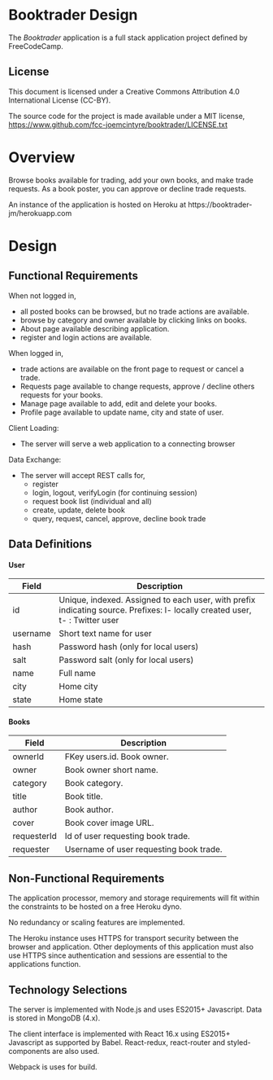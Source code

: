 # Booktrader Design

The *Booktrader* application is a full stack application project defined by
FreeCodeCamp.

## License
This document is licensed under a Creative Commons Attribution 4.0
International License (CC-BY).

The source code for the project is made available under a MIT license,
https://www.github.com/fcc-joemcintyre/booktrader/LICENSE.txt

# Overview

Browse books available for trading, add your own books, and make trade
requests. As a book poster, you can approve or decline trade requests.

An instance of the application is hosted on Heroku at
https://booktrader-jm/herokuapp.com

# Design

## Functional Requirements

When not logged in,

- all posted books can be browsed, but no trade actions are
available.
- browse by category and owner available by clicking links on books.
- About page available describing application.
- register and login actions are available.

When logged in,

- trade actions are available on the front page to request or cancel a trade.
- Requests page available to change requests, approve / decline others requests
for your books.
- Manage page available to add, edit and delete your books.
- Profile page available to update name, city and state of user.

Client Loading:

- The server will serve a web application to a connecting browser

Data Exchange:

- The server will accept REST calls for,
  - register
  - login, logout, verifyLogin (for continuing session)
  - request book list (individual and all)
  - create, update, delete book
  - query, request, cancel, approve, decline book trade

## Data Definitions

#### User

| Field    | Description |
| -------- | ----------- |
| id       | Unique, indexed. Assigned to each user, with prefix indicating source. Prefixes: l- locally created user, t- : Twitter user |
| username | Short text name for user |
| hash     | Password hash (only for local users)|
| salt     | Password salt (only for local users)|
| name     | Full name |
| city     | Home city |
| state    | Home state |

#### Books

| Field       | Description |
| ----------- | ----------- |
| ownerId     | FKey users.id. Book owner. |
| owner       | Book owner short name. |
| category    | Book category. |
| title       | Book title. |
| author      | Book author. |
| cover       | Book cover image URL. |
| requesterId | Id of user requesting book trade. |
| requester   | Username of user requesting book trade. |

## Non-Functional Requirements

The application processor, memory and storage requirements will fit within the
constraints to be hosted on a free Heroku dyno.

No redundancy or scaling features are implemented.

The Heroku instance uses HTTPS for transport security between the browser and
application. Other deployments of this application must also use HTTPS since
authentication and sessions are essential to the applications function.

## Technology Selections

The server is implemented with Node.js and uses ES2015+ Javascript. Data is stored
in MongoDB (4.x).

The client interface is implemented with React 16.x using ES2015+ Javascript
as supported by Babel. React-redux, react-router and styled-components are also used.

Webpack is uses for build.
